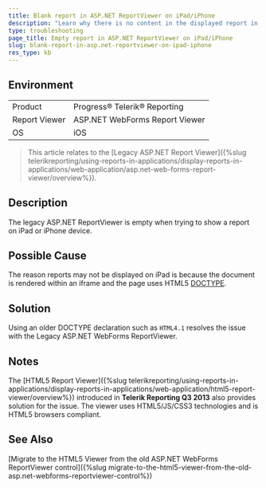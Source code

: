 ```yaml
---
title: Blank report in ASP.NET ReportViewer on iPad/iPhone
description: "Learn why there is no content in the displayed report in the legacy ASP.NET WebForms ReportViewer on iPad/iPhone."
type: troubleshooting
page_title: Empty report in ASP.NET ReportViewer on iPad/iPhone
slug: blank-report-in-asp.net-reportviewer-on-ipad-iphone
res_type: kb
---
```


## Environment

<table>
	<tr>
		<td>Product</td>
		<td>Progress® Telerik® Reporting</td>
	</tr>
	<tr>
		<td>Report Viewer</td>
		<td>ASP.NET WebForms Report Viewer</td>
	</tr>
	<tr>
		<td>OS</td>
		<td>iOS</td>
	</tr>
</table>

> This article relates to the [Legacy ASP.NET Report Viewer]({%slug telerikreporting/using-reports-in-applications/display-reports-in-applications/web-application/asp.net-web-forms-report-viewer/overview%}).

## Description

The legacy ASP.NET ReportViewer is empty when trying to show a report on iPad or iPhone device.

## Possible Cause

The reason reports may not be displayed on iPad is because the document is rendered within an iframe and the page uses HTML5 [DOCTYPE](http://www.w3schools.com/tags/tag_doctype.asp).

## Solution

Using an older DOCTYPE declaration such as `HTML4.1` resolves the issue with the Legacy ASP.NET WebForms ReportViewer.

## Notes

The [HTML5 Report Viewer]({%slug telerikreporting/using-reports-in-applications/display-reports-in-applications/web-application/html5-report-viewer/overview%}) introduced in **Telerik Reporting Q3 2013** also provides solution for the issue. The viewer uses HTML5/JS/CSS3 technologies and is HTML5 browsers compliant.

## See Also

[Migrate to the HTML5 Viewer from the old ASP.NET WebForms ReportViewer control]({%slug migrate-to-the-html5-viewer-from-the-old-asp.net-webforms-reportviewer-control%})
